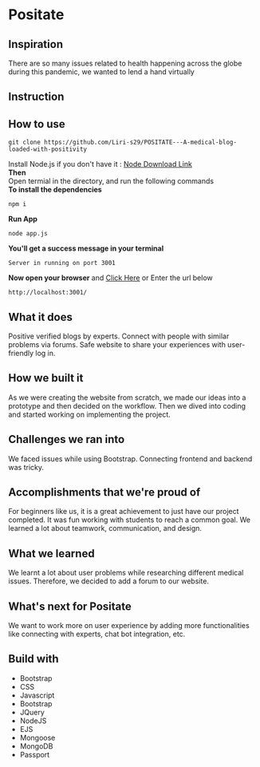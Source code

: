 # Positate

## Inspiration
<p>
  There are so many issues related to health happening across the globe during this pandemic, we wanted to lend a hand virtually
</p>

## Instruction 
## How to use
```
git clone https://github.com/Liri-s29/POSITATE---A-medical-blog-loaded-with-positivity
```
Install Node.js if you don't have it : [Node Download Link](https://nodejs.org/en/) <br>
**Then**<br>
Open termial in the directory, and run the following commands<br>
**To install the dependencies**
```
npm i 
``` 
**Run App**
```
node app.js
```
**You'll get a success message in your terminal**
```
Server in running on port 3001
```
**Now open your browser** and [Click Here](http://localhost:3001/) or Enter the url below
```
http://localhost:3001/
```

## What it does
<p>
Positive verified blogs by experts. Connect with people with similar problems via forums. Safe website to share your experiences with user-friendly log in.
</p>

## How we built it
<p>
As we were creating the website from scratch, we made our ideas into a prototype and then decided on the workflow. Then we dived into coding and started working on implementing the project. 
</p>

## Challenges we ran into
<p>
	We faced issues while using Bootstrap. Connecting frontend and backend was tricky. 
</p>

## Accomplishments that we're proud of
<p>
	For beginners like us, it is a great achievement to just have our project completed. It was fun working with students to reach a common goal. We learned a lot about teamwork, communication, and design.
</p>

## What we learned 
<p>
	We learnt a lot about user problems while researching different medical issues. Therefore, we decided to add a forum to our website.
</p>

## What's next for Positate
<p>
	We want to work more on user experience by adding more functionalities like connecting with experts, chat bot integration, etc.
</p>

## Build with

- Bootstrap
- CSS
- Javascript
- Bootstrap
- JQuery
- NodeJS
- EJS
- Mongoose
- MongoDB
- Passport


